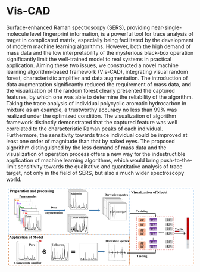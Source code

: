 # Vis-CAD

Surface-enhanced Raman spectroscopy (SERS), providing near-single-molecule level fingerprint information, is a powerful tool for trace analysis of target in complicated matrix, especially being facilitated by the development of modern machine learning algorithms. However, both the high demand of mass data and the low interpretability of the mysterious black-box operation significantly limit the well-trained model to real systems in practical application. Aiming these two issues, we constructed a novel machine learning algorithm-based framework (Vis-CAD), integrating visual random forest, characteristic amplifier and data augmentation. The introduction of data augmentation significantly reduced the requirement of mass data, and the visualization of the random forest clearly presented the captured features, by which one was able to determine the reliability of the algorithm. Taking the trace analysis of individual polycyclic aromatic hydrocarbon in mixture as an example, a trustworthy accuracy no less than 99% was realized under the optimized condition. The visualization of algorithm framework distinctly demonstrated that the captured feature was well correlated to the characteristic Raman peaks of each individual. Furthermore, the sensitivity towards trace individual could be improved at least one order of magnitude than that by naked eyes. The proposed algorithm distinguished by the less demand of mass data and the visualization of operation process offers a new way for the indestructible application of machine learning algorithms, which would bring push-to-the-limit sensitivity towards the qualitative and quantitative analysis of trace target, not only in the field of SERS, but also a much wider spectroscopy world.

![image](Flow.png)
